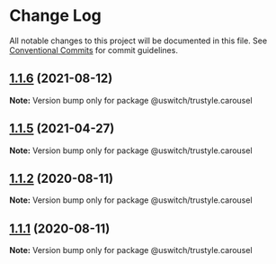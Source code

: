 # Change Log

All notable changes to this project will be documented in this file.
See [Conventional Commits](https://conventionalcommits.org) for commit guidelines.

## [1.1.6](https://github.com/uswitch/trustyle/compare/@uswitch/trustyle.carousel@1.1.5...@uswitch/trustyle.carousel@1.1.6) (2021-08-12)

**Note:** Version bump only for package @uswitch/trustyle.carousel





## [1.1.5](https://github.com/uswitch/trustyle/compare/@uswitch/trustyle.carousel@1.1.4...@uswitch/trustyle.carousel@1.1.5) (2021-04-27)

**Note:** Version bump only for package @uswitch/trustyle.carousel





## [1.1.2](https://github.com/uswitch/trustyle/compare/@uswitch/trustyle.carousel@1.1.0...@uswitch/trustyle.carousel@1.1.2) (2020-08-11)

**Note:** Version bump only for package @uswitch/trustyle.carousel





## [1.1.1](https://github.com/uswitch/trustyle/compare/@uswitch/trustyle.carousel@1.1.0...@uswitch/trustyle.carousel@1.1.1) (2020-08-11)

**Note:** Version bump only for package @uswitch/trustyle.carousel
